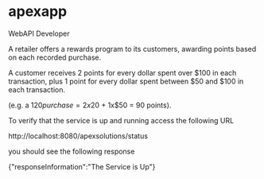 # apexapp
WebAPI Developer

A retailer offers a rewards program to its customers, awarding points based on each recorded purchase.

A customer receives 2 points for every dollar spent over $100 in each transaction, plus 1 point for every dollar spent between $50 and $100 in each transaction.

(e.g. a $120 purchase = 2x$20 + 1x$50 = 90 points).

To verify that the service is up and running access the following URL

http://localhost:8080/apexsolutions/status

you should see the following response

{"responseInformation":"The Service is Up"}


